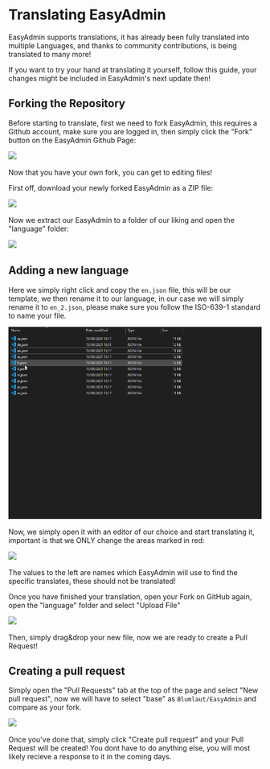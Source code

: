 # Translating EasyAdmin

EasyAdmin supports translations, it has already been fully translated into multiple Languages, and thanks to community contributions, is being translated to many more!

If you want to try your hand at translating it yourself, follow this guide, your changes might be included in EasyAdmin's next update then!

## Forking the Repository

Before starting to translate, first we need to fork EasyAdmin, this requires a Github account, make sure you are logged in, then simply click the "Fork" button on the EasyAdmin Github Page:

![](https://blumlaut.me/s/4Fb2swGrxkLWmSo/preview)

Now that you have your own fork, you can get to editing files!

First off, download your newly forked EasyAdmin as a ZIP file:

![](https://blumlaut.me/s/fyoSaYoaXkfJo4Z/preview)

Now we extract our EasyAdmin to a folder of our liking and open the "language" folder:

![](https://blumlaut.me/s/iy5TK4DB8466HCN/preview)

## Adding a new language

Here we simply right click and copy the `en.json` file, this will be our template, we then rename it to our language, in our case we will simply rename it to `en_2.json`, please make sure you follow the ISO-639-1 standard to name your file.

![](assets/translating.gif)

Now, we simply open it with an editor of our choice and start translating it, important is that we ONLY change the areas marked in red:

![](https://blumlaut.me/s/wwXS3QrMraBTrbT/preview)

The values to the left are names which EasyAdmin will use to find the specific translates, these should not be translated!

Once you have finished your translation, open your Fork on GitHub again, open the "language" folder and select "Upload File"

![](https://blumlaut.me/s/SzkytQ6dyBj3jMX/preview)

Then, simply drag&drop your new file, now we are ready to create a Pull Request!

## Creating a pull request

Simply open the "Pull Requests" tab at the top of the page and select "New pull request", now we will have to select "base" as `Blumlaut/EasyAdmin` and compare as your fork.

![](https://blumlaut.me/s/SrjtbSynPDBJzMf/preview)

Once you've done that, simply click "Create pull request" and your Pull Request will be created! You dont have to do anything else, you will most likely recieve a response to it in the coming days.
